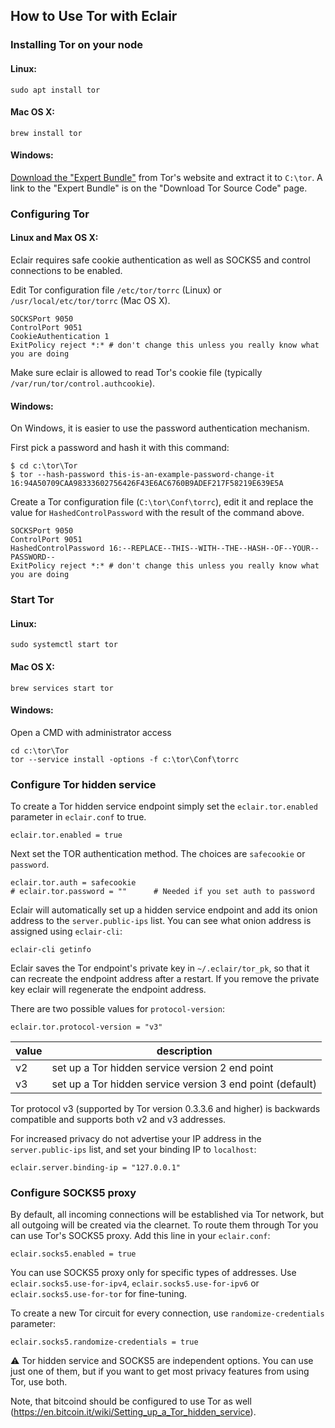 ## How to Use Tor with Eclair

### Installing Tor on your node

#### Linux:

```shell
sudo apt install tor
```

#### Mac OS X:

```shell
brew install tor
```

#### Windows:
  
[Download the "Expert Bundle"](https://www.torproject.org/download/tor/) from Tor's website and extract it to `C:\tor`.  A link to the "Expert Bundle" is on the "Download Tor Source Code" page.

### Configuring Tor

#### Linux and Max OS X:

Eclair requires safe cookie authentication as well as SOCKS5 and control connections to be enabled.

Edit Tor configuration file `/etc/tor/torrc` (Linux) or `/usr/local/etc/tor/torrc` (Mac OS X).

```
SOCKSPort 9050
ControlPort 9051
CookieAuthentication 1
ExitPolicy reject *:* # don't change this unless you really know what you are doing
```

Make sure eclair is allowed to read Tor's cookie file (typically `/var/run/tor/control.authcookie`).

#### Windows:

On Windows, it is easier to use the password authentication mechanism.

First pick a password and hash it with this command:

```shell
$ cd c:\tor\Tor
$ tor --hash-password this-is-an-example-password-change-it
16:94A50709CAA98333602756426F43E6AC6760B9ADEF217F58219E639E5A
```

Create a Tor configuration file (`C:\tor\Conf\torrc`), edit it and replace the value for `HashedControlPassword` with the result of the command above.

```
SOCKSPort 9050
ControlPort 9051
HashedControlPassword 16:--REPLACE--THIS--WITH--THE--HASH--OF--YOUR--PASSWORD--
ExitPolicy reject *:* # don't change this unless you really know what you are doing
```

### Start Tor

#### Linux:

```shell
sudo systemctl start tor
```

#### Mac OS X:

```shell
brew services start tor
```

#### Windows:

Open a CMD with administrator access

```shell
cd c:\tor\Tor
tor --service install -options -f c:\tor\Conf\torrc
```

### Configure Tor hidden service

To create a Tor hidden service endpoint simply set the `eclair.tor.enabled` parameter in `eclair.conf` to true.
```
eclair.tor.enabled = true
```

Next set the TOR authentication method. The choices are `safecookie` or `password`.  
```
eclair.tor.auth = safecookie
# eclair.tor.password = ""      # Needed if you set auth to password
```

Eclair will automatically set up a hidden service endpoint and add its onion address to the `server.public-ips` list.
You can see what onion address is assigned using `eclair-cli`:

```shell
eclair-cli getinfo
```
Eclair saves the Tor endpoint's private key in `~/.eclair/tor_pk`, so that it can recreate the endpoint address after 
a restart. If you remove the private key eclair will regenerate the endpoint address.   

There are two possible values for `protocol-version`:

```
eclair.tor.protocol-version = "v3"
```

value   | description
--------|---------------------------------------------------------
 v2     | set up a Tor hidden service version 2 end point
 v3     | set up a Tor hidden service version 3 end point (default)
 
Tor protocol v3 (supported by Tor version 0.3.3.6 and higher) is backwards compatible and supports 
both v2 and v3 addresses. 

For increased privacy do not advertise your IP address in the `server.public-ips` list, and set your binding IP to `localhost`:
```
eclair.server.binding-ip = "127.0.0.1"
```

### Configure SOCKS5 proxy

By default, all incoming connections will be established via Tor network, but all outgoing will be created via the 
clearnet. To route them through Tor you can use Tor's SOCKS5 proxy. Add this line in your `eclair.conf`:
```
eclair.socks5.enabled = true
```
You can use SOCKS5 proxy only for specific types of addresses. Use `eclair.socks5.use-for-ipv4`, `eclair.socks5.use-for-ipv6`
or `eclair.socks5.use-for-tor` for fine-tuning.

To create a new Tor circuit for every connection, use `randomize-credentials` parameter:

```
eclair.socks5.randomize-credentials = true
```

:warning: Tor hidden service and SOCKS5 are independent options. You can use just one of them, but if you want to get most privacy 
features from using Tor, use both.

Note, that bitcoind should be configured to use Tor as well (https://en.bitcoin.it/wiki/Setting_up_a_Tor_hidden_service).
